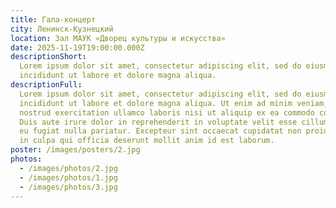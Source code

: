 ```yaml
---
title: Гала-концерт
city: Ленинск-Кузнецкий
location: Зал МАУК «Дворец культуры и искусства»
date: 2025-11-19T19:00:00.000Z
descriptionShort: 
  Lorem ipsum dolor sit amet, consectetur adipiscing elit, sed do eiusmod tempor
  incididunt ut labore et dolore magna aliqua.
descriptionFull: 
  Lorem ipsum dolor sit amet, consectetur adipiscing elit, sed do eiusmod tempor
  incididunt ut labore et dolore magna aliqua. Ut enim ad minim veniam, quis
  nostrud exercitation ullamco laboris nisi ut aliquip ex ea commodo consequat.
  Duis aute irure dolor in reprehenderit in voluptate velit esse cillum dolore
  eu fugiat nulla pariatur. Excepteur sint occaecat cupidatat non proident, sunt
  in culpa qui officia deserunt mollit anim id est laborum.
poster: /images/posters/2.jpg
photos:
  - /images/photos/2.jpg
  - /images/photos/1.jpg
  - /images/photos/3.jpg
---
```

